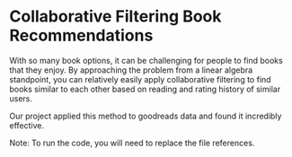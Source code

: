 # Collaborative Filtering Book Recommendations

With so many book options, it can be challenging for people to find books that they enjoy. By approaching the problem from a linear algebra standpoint, you can relatively easily apply collaborative filtering to find books similar to each other based on reading and rating history of similar users.

Our project applied this method to goodreads data and found it incredibly effective.

Note: To run the code, you will need to replace the file references.
